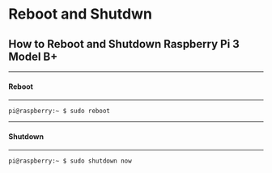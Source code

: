 # Reboot and Shutdwn

## How to Reboot and Shutdown Raspberry Pi 3 Model B+

---
#### Reboot
---
```console
pi@raspberry:~ $ sudo reboot
```
---
#### Shutdown
---
```console
pi@raspberry:~ $ sudo shutdown now
```
 
